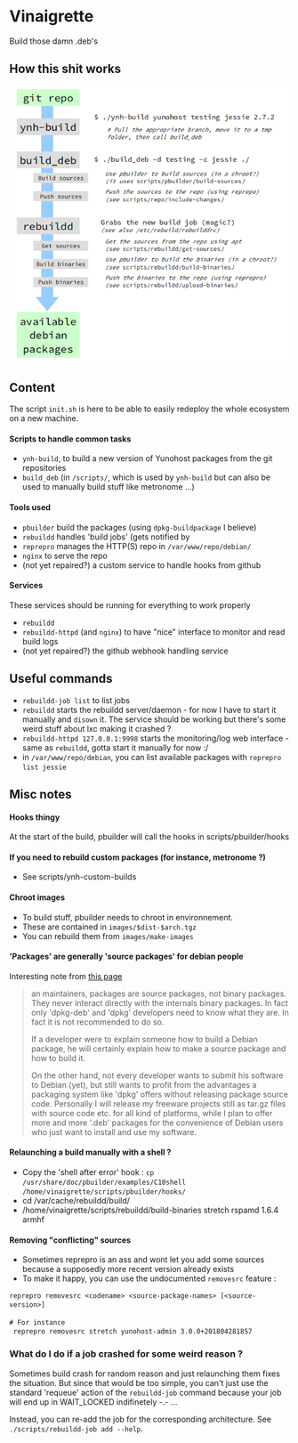 Vinaigrette
===========

Build those damn .deb's

How this shit works
-------------------

![](doc/buildchain.png)

Content
-------

The script `init.sh` is here to be able to easily redeploy the whole ecosystem on a new machine.

#### Scripts to handle common tasks

- `ynh-build`, to build a new version of Yunohost packages from the git repositories
- `build_deb` (in `/scripts/`, which is used by `ynh-build` but can also be used to manually build stuff like metronome ...)

#### Tools used

- `pbuilder` build the packages (using `dpkg-buildpackage` I believe)
- `rebuildd` handles 'build jobs' (gets notified by
- `reprepro` manages the HTTP(S) repo in `/var/www/repo/debian/`
- `nginx` to serve the repo
- (not yet repaired?) a custom service to handle hooks from github

#### Services

These services should be running for everything to work properly
- `rebuildd`
- `rebuildd-httpd` (and `nginx`) to have "nice" interface to monitor and read build logs
- (not yet repaired?) the github webhook handling service

Useful commands
---------------

- `rebuildd-job list` to list jobs
- `rebuildd` starts the rebuildd server/daemon - for now I have to start it manually and `disown` it. The service should be working but there's some weird stuff about lxc making it crashed ?
- `rebuildd-httpd 127.0.0.1:9998` starts the monitoring/log web interface - same as `rebuildd`, gotta start it manually for now :/
- in `/var/www/repo/debian`, you can list available packages with `reprepro list jessie`

Misc notes
----------

#### Hooks thingy

At the start of the build, pbuilder will call the hooks in scripts/pbuilder/hooks 

#### If you need to rebuild custom packages (for instance, metronome ?)

- See scripts/ynh-custom-builds

#### Chroot images

- To build stuff, pbuilder needs to chroot in environnement.
- These are contained in `images/$dist-$arch.tgz`
- You can rebuild them from `images/make-images`

#### 'Packages' are generally 'source packages' for debian people

Interesting note from [this page](http://tldp.org/HOWTO/html_single/Debian-Binary-Package-Building-HOWTO/)

>an maintainers, packages are source packages, not binary packages. They never interact directly with the internals binary packages. In fact only 'dpkg-deb' and 'dpkg' developers need to know what they are. In fact it is not recommended to do so.
>
>If a developer were to explain someone how to build a Debian package, he will certainly explain how to make a source package and how to build it.
>
>On the other hand, not every developer wants to submit his software to Debian (yet), but still wants to profit from the advantages a packaging system like 'dpkg' offers without releasing package source code. Personally I will release my freeware projects still as tar.gz files with source code etc. for all kind of platforms, while I plan to offer more and more '.deb' packages for the convenience of Debian users who just want to install and use my software. 

#### Relaunching a build manually with a shell ?

- Copy the 'shell after error' hook : `cp /usr/share/doc/pbuilder/examples/C10shell /home/vinaigrette/scripts/pbuilder/hooks/`
- cd /var/cache/rebuildd/build/
- /home/vinaigrette/scripts/rebuildd/build-binaries stretch rspamd 1.6.4 armhf

#### Removing "conflicting" sources

- Sometimes reprepro is an ass and wont let you add some sources because a
  supposedly more recent version already exists
- To make it happy, you can use the undocumented `removesrc` feature :

```
reprepro removesrc <codename> <source-package-names> [<source-version>]

# For instance
 reprepro removesrc stretch yunohost-admin 3.0.0+201804281857
```

### What do I do if a job crashed for some weird reason ?

Sometimes build crash for random reason and just relaunching them fixes the
situation. But since that would be too simple, you can't just use the standard
'requeue' action of the `rebuildd-job` command because your job will end up in
WAIT_LOCKED indifinetely -.- ...

Instead, you can re-add the job for the corresponding architecture. See
`./scripts/rebuildd-job add --help`.
